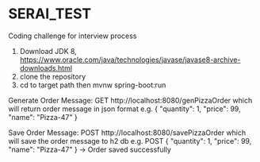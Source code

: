 # SERAI_TEST
Coding challenge for interview process

1. Download JDK 8, https://www.oracle.com/java/technologies/javase/javase8-archive-downloads.html
2. clone the repository
3. cd to target path then mvnw spring-boot:run

Generate Order Message: 
GET http://localhost:8080/genPizzaOrder which will return order message in json format
e.g. 
{
    "quantity": 1,
    "price": 99,
    "name": "Pizza-47"
}

Save Order Message: 
POST http://localhost:8080/savePizzaOrder which will save the order message to h2 db
e.g.
POST
{
    "quantity": 1,
    "price": 99,
    "name": "Pizza-47"
}
-> Order saved successfully